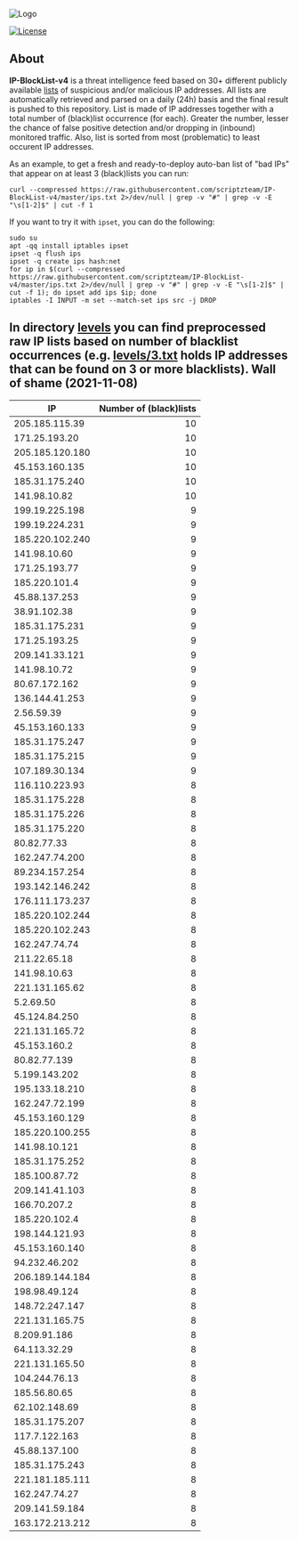 ![Logo](https://i.imgur.com/PyKLAe7.png)

[![License](https://img.shields.io/badge/license-The_Unlicense-red.svg)](https://unlicense.org/)

About
----

**IP-BlockList-v4** is a threat intelligence feed based on 30+ different publicly available [lists](https://github.com/stamparm/maltrail) of suspicious and/or malicious IP addresses. All lists are automatically retrieved and parsed on a daily (24h) basis and the final result is pushed to this repository. List is made of IP addresses together with a total number of (black)list occurrence (for each). Greater the number, lesser the chance of false positive detection and/or dropping in (inbound) monitored traffic. Also, list is sorted from most (problematic) to least occurent IP addresses.

As an example, to get a fresh and ready-to-deploy auto-ban list of "bad IPs" that appear on at least 3 (black)lists you can run:

```
curl --compressed https://raw.githubusercontent.com/scriptzteam/IP-BlockList-v4/master/ips.txt 2>/dev/null | grep -v "#" | grep -v -E "\s[1-2]$" | cut -f 1
```

If you want to try it with `ipset`, you can do the following:

```
sudo su
apt -qq install iptables ipset
ipset -q flush ips
ipset -q create ips hash:net
for ip in $(curl --compressed https://raw.githubusercontent.com/scriptzteam/IP-BlockList-v4/master/ips.txt 2>/dev/null | grep -v "#" | grep -v -E "\s[1-2]$" | cut -f 1); do ipset add ips $ip; done
iptables -I INPUT -m set --match-set ips src -j DROP
```

In directory [levels](levels) you can find preprocessed raw IP lists based on number of blacklist occurrences (e.g. [levels/3.txt](levels/3.txt) holds IP addresses that can be found on 3 or more blacklists).
Wall of shame (2021-11-08)
----

|IP|Number of (black)lists|
|---|--:|
205.185.115.39|10
171.25.193.20|10
205.185.120.180|10
45.153.160.135|10
185.31.175.240|10
141.98.10.82|10
199.19.225.198|9
199.19.224.231|9
185.220.102.240|9
141.98.10.60|9
171.25.193.77|9
185.220.101.4|9
45.88.137.253|9
38.91.102.38|9
185.31.175.231|9
171.25.193.25|9
209.141.33.121|9
141.98.10.72|9
80.67.172.162|9
136.144.41.253|9
2.56.59.39|9
45.153.160.133|9
185.31.175.247|9
185.31.175.215|9
107.189.30.134|9
116.110.223.93|8
185.31.175.228|8
185.31.175.226|8
185.31.175.220|8
80.82.77.33|8
162.247.74.200|8
89.234.157.254|8
193.142.146.242|8
176.111.173.237|8
185.220.102.244|8
185.220.102.243|8
162.247.74.74|8
211.22.65.18|8
141.98.10.63|8
221.131.165.62|8
5.2.69.50|8
45.124.84.250|8
221.131.165.72|8
45.153.160.2|8
80.82.77.139|8
5.199.143.202|8
195.133.18.210|8
162.247.72.199|8
45.153.160.129|8
185.220.100.255|8
141.98.10.121|8
185.31.175.252|8
185.100.87.72|8
209.141.41.103|8
166.70.207.2|8
185.220.102.4|8
198.144.121.93|8
45.153.160.140|8
94.232.46.202|8
206.189.144.184|8
198.98.49.124|8
148.72.247.147|8
221.131.165.75|8
8.209.91.186|8
64.113.32.29|8
221.131.165.50|8
104.244.76.13|8
185.56.80.65|8
62.102.148.69|8
185.31.175.207|8
117.7.122.163|8
45.88.137.100|8
185.31.175.243|8
221.181.185.111|8
162.247.74.27|8
209.141.59.184|8
163.172.213.212|8
